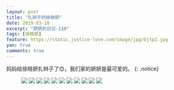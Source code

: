 ```yaml
---
layout: post
title: "扎辫子的徐晓妍"
date: 2019-03-18
excerpt: "妍妍的日记-110"
tags: [徐晓妍]
feature: https://static.justice-love.com/image/jpg/bjtp2.jpg
yan: true
comments: true
---
```

妈妈给徐晓妍扎辫子了😊，我们家的妍妍是最可爱的。
{: .notice}
<figure>
    <img src="{{ site.staticUrl }}/yanyan/image/zxbzi1.jpg?imageslim&imageMogr2/auto-orient" />
    <img src="{{ site.staticUrl }}/yanyan/image/zxbzi2.jpg?imageslim&imageMogr2/auto-orient" />
    <img src="{{ site.staticUrl }}/yanyan/image/zxbzi3.jpg?imageslim&imageMogr2/auto-orient" />
    <img src="{{ site.staticUrl }}/yanyan/image/zxbzi4.jpg?imageslim&imageMogr2/auto-orient" />
    <img src="{{ site.staticUrl }}/yanyan/image/zxbzi5.jpg?imageslim&imageMogr2/auto-orient" />
    <img src="{{ site.staticUrl }}/yanyan/image/zxbzi6.jpg?imageslim&imageMogr2/auto-orient" />
    <img src="{{ site.staticUrl }}/yanyan/image/zxbzi7.jpg?imageslim&imageMogr2/auto-orient" />
    <img src="{{ site.staticUrl }}/yanyan/image/zxbzi8.jpg?imageslim&imageMogr2/auto-orient" />
    <img src="{{ site.staticUrl }}/yanyan/image/zxbzi9.jpg?imageslim&imageMogr2/auto-orient" />
    <img src="{{ site.staticUrl }}/yanyan/image/zxbzi10.jpg?imageslim&imageMogr2/auto-orient" />
    <img src="{{ site.staticUrl }}/yanyan/image/zxbzi11.jpg?imageslim&imageMogr2/auto-orient" />
</figure>
